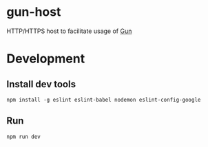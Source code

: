 # gun-host
HTTP/HTTPS host to facilitate usage of [Gun](http://gun.js.org) 

# Development

## Install dev tools
```
npm install -g eslint eslint-babel nodemon eslint-config-google
```

## Run
```
npm run dev
```
